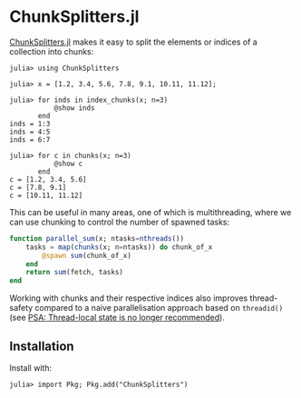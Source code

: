 # ChunkSplitters.jl

[ChunkSplitters.jl](https://github.com/JuliaFolds2/ChunkSplitters.jl) makes it easy to split the elements or indices of a collection into chunks:

```julia-repl
julia> using ChunkSplitters

julia> x = [1.2, 3.4, 5.6, 7.8, 9.1, 10.11, 11.12];

julia> for inds in index_chunks(x; n=3)
           @show inds
       end
inds = 1:3
inds = 4:5
inds = 6:7

julia> for c in chunks(x; n=3)
           @show c
       end
c = [1.2, 3.4, 5.6]
c = [7.8, 9.1]
c = [10.11, 11.12]
```

This can be useful in many areas, one of which is multithreading, where we can use chunking to control the number of spawned tasks:

```julia
function parallel_sum(x; ntasks=nthreads())
    tasks = map(chunks(x; n=ntasks)) do chunk_of_x
        @spawn sum(chunk_of_x)
    end
    return sum(fetch, tasks)
end
```

Working with chunks and their respective indices also improves thread-safety compared to a naive parallelisation approach based on `threadid()` (see [PSA: Thread-local state is no longer recommended](https://julialang.org/blog/2023/07/PSA-dont-use-threadid/)). 

## Installation

Install with:
```julia-repl
julia> import Pkg; Pkg.add("ChunkSplitters")
```